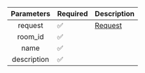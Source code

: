 | Parameters  | Required           | Description           |
|:-----------:|--------------------|-----------------------|
|   request   | :white_check_mark: | [Request](Request.md) |
|   room_id   | :white_check_mark: |                       |
|    name     | :white_check_mark: |                       |
| description | :white_check_mark: |                       |